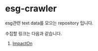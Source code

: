 # esg-crawler
esg관련 text data를 모으는 repository 입니다.

수집할 링크는 다음과 같습니다.
1. [ImpactOn](http://www.impacton.net)
